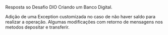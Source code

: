 Resposta so Desafio DIO Criando um Banco Digital.

Adição de uma Exception customizada no caso de não haver saldo para realizar a operação.
Algumas modificações com retorno de mensagens nos metodos depositar e transferir.
